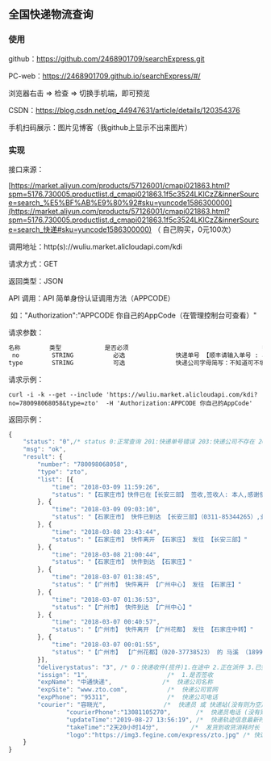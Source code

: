 ## 全国快递物流查询
### 使用

github：https://github.com/2468901709/searchExpress.git

PC-web：https://2468901709.github.io/searchExpress/#/

浏览器右击 => 检查 => 切换手机端，即可预览

CSDN：https://blog.csdn.net/qq_44947631/article/details/120354376

手机扫码展示：图片见博客（我github上显示不出来图片）

### 实现

接口来源：

[https://market.aliyun.com/products/57126001/cmapi021863.html?spm=5176.730005.productlist.d_cmapi021863.1f5c3524LKlCzZ&innerSource=search_%E5%BF%AB%E9%80%92#sku=yuncode1586300000](https://market.aliyun.com/products/57126001/cmapi021863.html?spm=5176.730005.productlist.d_cmapi021863.1f5c3524LKlCzZ&innerSource=search_快递#sku=yuncode1586300000) （ 自己购买，0元100次）

调用地址：http(s)://wuliu.market.alicloudapi.com/kdi

请求方式：GET

返回类型：JSON

API 调用：API 简单身份认证调用方法（APPCODE） 

​					如："Authorization":"APPCODE  你自己的AppCode（在管理控制台可查看）"

请求参数：

```html
名称	      类型	        是否必须	                                 描述          
 no	        STRING	         必选	             快递单号 【顺丰请输入单号 : 收件人或寄件人手机号后四位。如                                                     123456789:1234】
type	    STRING	         可选	             快递公司字母简写：不知道可不填 95%能自动识别，填写查询速度会更快 
```

请求示例：

```apl
curl -i -k --get --include 'https://wuliu.market.alicloudapi.com/kdi?no=780098068058&type=zto'  -H 'Authorization:APPCODE 你自己的AppCode'	
```

返回示例：	

```js
{
	"status": "0",/* status 0:正常查询 201:快递单号错误 203:快递公司不存在 204:快递公司识别失败 205:没有信息 207:该单号被限制，错误单号 */
	"msg": "ok",
	"result": {
		"number": "780098068058",
		"type": "zto",
		"list": [{
			"time": "2018-03-09 11:59:26",
			"status": "【石家庄市】快件已在【长安三部】 签收,签收人: 本人,感谢使用中通快递,期待再次为您服务!"
		}, {
			"time": "2018-03-09 09:03:10",
			"status": "【石家庄市】 快件已到达 【长安三部】（0311-85344265）,业务员 容晓光（13081105270） 正在第1次派件, 请保持电话畅通,并耐心等待"
		}, {
			"time": "2018-03-08 23:43:44",
			"status": "【石家庄市】 快件离开 【石家庄】 发往 【长安三部】"
		}, {
			"time": "2018-03-08 21:00:44",
			"status": "【石家庄市】 快件到达 【石家庄】"
		}, {
			"time": "2018-03-07 01:38:45",
			"status": "【广州市】 快件离开 【广州中心】 发往 【石家庄】"
		}, {
			"time": "2018-03-07 01:36:53",
			"status": "【广州市】 快件到达 【广州中心】"
		}, {
			"time": "2018-03-07 00:40:57",
			"status": "【广州市】 快件离开 【广州花都】 发往 【石家庄中转】"
		}, {
			"time": "2018-03-07 00:01:55",
			"status": "【广州市】 【广州花都】（020-37738523） 的 马溪 （18998345739） 已揽收"
		}],
		"deliverystatus": "3", /* 0：快递收件(揽件)1.在途中 2.正在派件 3.已签收 4.派送失败 5.疑难件 6.退件签收  */
		"issign": "1",                      /*  1.是否签收                  */
		"expName": "中通快递",              /*  快递公司名称                */       
		"expSite": "www.zto.com",           /*  快递公司官网                */
		"expPhone": "95311",                /*  快递公司电话                */
		"courier": "容晓光",                /*  快递员 或 快递站(没有则为空)*/
                "courierPhone":"13081105270",       /*  快递员电话 (没有则为空)     */
                "updateTime":"2019-08-27 13:56:19", /*  快递轨迹信息最新时间        */
                "takeTime":"2天20小时14分",         /*  发货到收货消耗时长 (截止最新轨迹)  */
                "logo":"https://img3.fegine.com/express/zto.jpg" /* 快递公司LOGO */
	}
}
```

